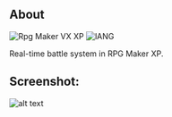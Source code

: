 ## About
![Rpg Maker VX XP](https://img.shields.io/badge/RPG%20MAKER%20XP-red?style=for-the-badge&logo=appveyo)
![lANG](https://img.shields.io/badge/LANG-RUBY(%20RGSS%20)-red?style=for-the-badge&logo=appveyo)
<p>Real-time battle system in RPG Maker XP.</p>

## Screenshot:
![alt text](https://i.imgur.com/RxhGNt2.png)
